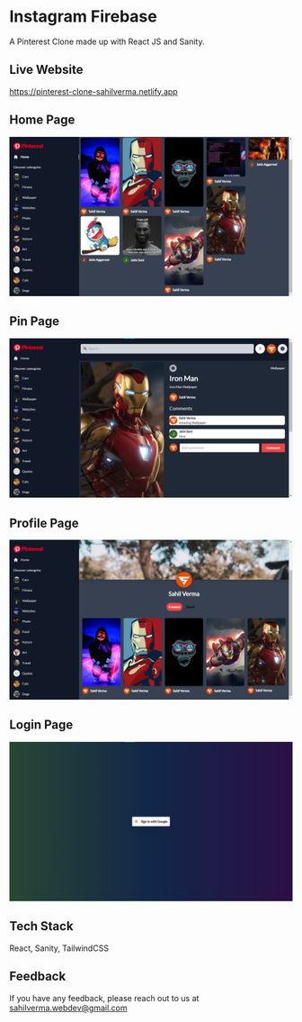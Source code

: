 # Instagram Firebase

A Pinterest Clone made up with React JS and Sanity.

## Live Website

https://pinterest-clone-sahilverma.netlify.app

## Home Page

![Home](/screenshots/home.png)

## Pin Page

![Explore](/screenshots/pin.png)

## Profile Page

![Profile](/screenshots/user-profile.png)

## Login Page

![Login](/screenshots/login.png)

## Tech Stack

React, Sanity, TailwindCSS

## Feedback

If you have any feedback, please reach out to us at sahilverma.webdev@gmail.com
